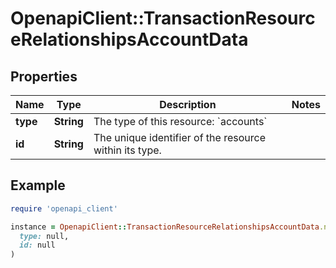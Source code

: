 # OpenapiClient::TransactionResourceRelationshipsAccountData

## Properties

| Name | Type | Description | Notes |
| ---- | ---- | ----------- | ----- |
| **type** | **String** | The type of this resource: &#x60;accounts&#x60; |  |
| **id** | **String** | The unique identifier of the resource within its type.  |  |

## Example

```ruby
require 'openapi_client'

instance = OpenapiClient::TransactionResourceRelationshipsAccountData.new(
  type: null,
  id: null
)
```

